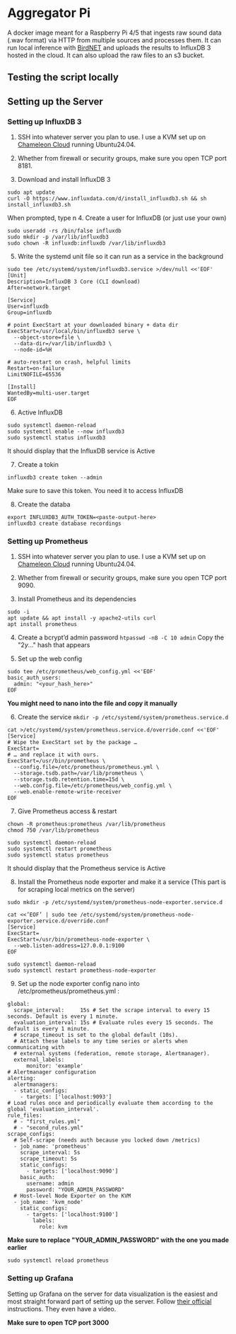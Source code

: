 
# Aggregator Pi

A docker image meant for a Raspberry Pi 4/5 that ingests raw sound data (.wav format) via HTTP from multiple sources and processes them. It can run local inference with [BirdNET](https://birdnet-team.github.io/BirdNET-Analyzer/) and uploads the results to InfluxDB 3 hosted in the cloud. It can also upload the raw files to an s3 bucket.
## Testing the script locally
## Setting up the Server

### Setting up InfluxDB 3
1. SSH into whatever server you plan to use. I use a KVM set up on [Chameleon Cloud](https://www.chameleoncloud.org/) running Ubuntu24.04.

2. Whether from firewall or security groups, make sure you open TCP port 8181.

3. Download and install InfluxDB 3
```
sudo apt update
curl -O https://www.influxdata.com/d/install_influxdb3.sh && sh install_influxdb3.sh
```
When prompted, type n
4. Create a user for InfluxDB (or just use your own)
```
sudo useradd -rs /bin/false influxdb
sudo mkdir -p /var/lib/influxdb3
sudo chown -R influxdb:influxdb /var/lib/influxdb3
```

5. Write the systemd unit file so it can run as a service in the background
```
sudo tee /etc/systemd/system/influxdb3.service >/dev/null <<'EOF'
[Unit]
Description=InfluxDB 3 Core (CLI download)
After=network.target

[Service]
User=influxdb
Group=influxdb

# point ExecStart at your downloaded binary + data dir
ExecStart=/usr/local/bin/influxdb3 serve \
  --object-store=file \
  --data-dir=/var/lib/influxdb3 \
  --node-id=%H

# auto-restart on crash, helpful limits
Restart=on-failure
LimitNOFILE=65536

[Install]
WantedBy=multi-user.target
EOF
```

6. Active InfluxDB
```
sudo systemctl daemon-reload
sudo systemctl enable --now influxdb3
sudo systemctl status influxdb3
```
It should display that the InfluxDB service is Active

7. Create a tokin
```
influxdb3 create token --admin
```
Make sure to save this token. You need it to access InfluxDB

8. Create the databa
```
export INFLUXDB3_AUTH_TOKEN=<paste-output-here>
influxdb3 create database recordings
```

### Setting up Prometheus
1. SSH into whatever server you plan to use. I use a KVM set up on [Chameleon Cloud](https://www.chameleoncloud.org/) running Ubuntu24.04.

2. Whether from firewall or security groups, make sure you open TCP port 9090.

3. Install Prometheus and its dependencies
```
sudo -i
apt update && apt install -y apache2-utils curl
apt install prometheus

```

4. Create a bcrypt’d admin password
`htpasswd -nB -C 10 admin`
Copy the "$2y$..." hash that appears

5. Set up the web config
```
sudo tee /etc/prometheus/web_config.yml <<'EOF'
basic_auth_users:
  admin: "<your_hash_here>"
EOF
```
**You might need to nano into the file and copy it manually**

6. Create the service
`mkdir -p /etc/systemd/system/prometheus.service.d`
```
cat >/etc/systemd/system/prometheus.service.d/override.conf <<'EOF'
[Service]
# Wipe the ExecStart set by the package …
ExecStart=
# … and replace it with ours.
ExecStart=/usr/bin/prometheus \
  --config.file=/etc/prometheus/prometheus.yml \
  --storage.tsdb.path=/var/lib/prometheus \
  --storage.tsdb.retention.time=15d \
  --web.config.file=/etc/prometheus/web_config.yml \
  --web.enable-remote-write-receiver
EOF
```

7. Give Prometheus access & restart
```
chown -R prometheus:prometheus /var/lib/prometheus
chmod 750 /var/lib/prometheus

sudo systemctl daemon-reload
sudo systemctl restart prometheus
sudo systemctl status prometheus
```
It should display that the Prometheus service is Active

8. Install the Prometheus node exporter and make it a service
(This part is for scraping local metrics on the server)
```
sudo mkdir -p /etc/systemd/system/prometheus-node-exporter.service.d

cat <<’EOF’ | sudo tee /etc/systemd/system/prometheus-node-exporter.service.d/override.conf
[Service]
ExecStart=
ExecStart=/usr/bin/prometheus-node-exporter \
  --web.listen-address=127.0.0.1:9100
EOF

sudo systemctl daemon-reload
sudo systemctl restart prometheus-node-exporter
```

9. Set up the node exporter config
nano into /etc/prometheus/prometheus.yml :
```
global:
  scrape_interval:     15s # Set the scrape interval to every 15 seconds. Default is every 1 minute.
  evaluation_interval: 15s # Evaluate rules every 15 seconds. The default is every 1 minute.
  # scrape_timeout is set to the global default (10s).
  # Attach these labels to any time series or alerts when communicating with
  # external systems (federation, remote storage, Alertmanager).
  external_labels:
      monitor: 'example'
# Alertmanager configuration
alerting:
  alertmanagers:
  - static_configs:
    - targets: ['localhost:9093']
# Load rules once and periodically evaluate them according to the global 'evaluation_interval'.
rule_files:
  # - "first_rules.yml"
  # - "second_rules.yml"
scrape_configs:
  # Self-scrape (needs auth because you locked down /metrics)
  - job_name: 'prometheus'
    scrape_interval: 5s
    scrape_timeout: 5s
    static_configs:
      - targets: ['localhost:9090']
    basic_auth:
      username: admin
      password: "YOUR_ADMIN_PASSWORD"
  # Host-level Node Exporter on the KVM
  - job_name: 'kvm_node'
    static_configs:
      - targets: ['localhost:9100']
        labels:
          role: kvm
```
**Make sure to replace "YOUR_ADMIN_PASSWORD" with the one you made earlier**

`sudo systemctl reload prometheus`


### Setting up Grafana
Setting up Grafana on the server for data visualization is the easiest and most straight forward part of setting up the server. Follow [their official](https://grafana.com/docs/grafana/latest/setup-grafana/installation/debian/) instructions. They even have a video.

**Make sure to open TCP port 3000**
